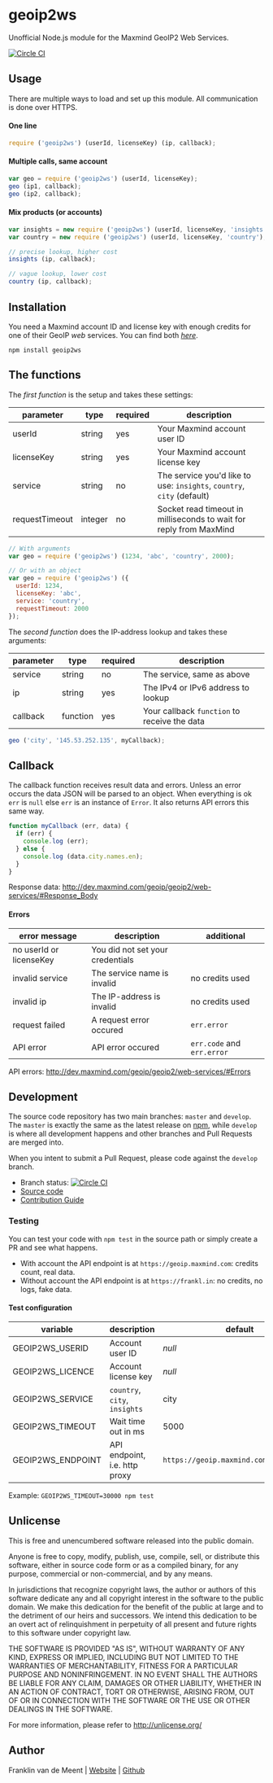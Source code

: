 geoip2ws
========

Unofficial Node.js module for the Maxmind GeoIP2 Web Services.

[![Circle CI](https://circleci.com/gh/fvdm/nodejs-geoip2ws/tree/master.svg?style=svg)](https://circleci.com/gh/fvdm/nodejs-geoip2ws/tree/master)


Usage
-----

There are multiple ways to load and set up this module. All communication is done over HTTPS.

#### One line

```js
require ('geoip2ws') (userId, licenseKey) (ip, callback);
```

#### Multiple calls, same account

```js
var geo = require ('geoip2ws') (userId, licenseKey);
geo (ip1, callback);
geo (ip2, callback);
```

#### Mix products (or accounts)

```js
var insights = new require ('geoip2ws') (userId, licenseKey, 'insights');
var country = new require ('geoip2ws') (userId, licenseKey, 'country');

// precise lookup, higher cost
insights (ip, callback);

// vague lookup, lower cost
country (ip, callback);
```


Installation
------------

You need a Maxmind account ID and license key with enough credits for one of their GeoIP *web*
services. You can find both [*here*](https://www.maxmind.com/en/my_license_key).

`npm install geoip2ws`


The functions
-------------

The _first function_ is the setup and takes these settings:

parameter      | type    | required | description
---------------|---------|----------|---------------------------------
userId         | string  | yes      | Your Maxmind account user ID
licenseKey     | string  | yes      | Your Maxmind account license key
service        | string  | no       | The service you'd like to use: `insights`, `country`, `city` (default)
requestTimeout | integer | no       | Socket read timeout in milliseconds to wait for reply from MaxMind

```js
// With arguments
var geo = require ('geoip2ws') (1234, 'abc', 'country', 2000);

// Or with an object
var geo = require ('geoip2ws') ({
  userId: 1234,
  licenseKey: 'abc',
  service: 'country',
  requestTimeout: 2000
});
```


The _second function_ does the IP-address lookup and takes these arguments:

parameter | type     | required | description
----------|----------|----------|-----------------------------------
service   | string   | no       | The service, same as above
ip        | string   | yes      | The IPv4 or IPv6 address to lookup
callback  | function | yes      | Your callback `function` to receive the data

```js
geo ('city', '145.53.252.135', myCallback);
```


Callback
--------

The callback function receives result data and errors. Unless an error occurs the
data JSON will be parsed to an object. When everything is ok `err` is `null` else
`err` is an instance of `Error`. It also returns API errors this same way.

```js
function myCallback (err, data) {
  if (err) {
    console.log (err);
  } else {
    console.log (data.city.names.en);
  }
}
```

Response data: <http://dev.maxmind.com/geoip/geoip2/web-services/#Response_Body>


#### Errors

error message           | description                      | additional
------------------------|----------------------------------|---------------------
no userId or licenseKey | You did not set your credentials |
invalid service         | The service name is invalid      | no credits used
invalid ip              | The IP-address is invalid        | no credits used
request failed          | A request error occured          | `err.error`
API error               | API error occured                | `err.code` and `err.error`


API errors: <http://dev.maxmind.com/geoip/geoip2/web-services/#Errors>


Development
-----------

The source code repository has two main branches: `master` and `develop`.
The `master` is exactly the same as the latest release on [npm](https://www.npmjs.com/package/geoip2ws),
while `develop` is where all development happens and other branches and Pull Requests are merged into.

When you intent to submit a Pull Request, please code against the `develop` branch.


* Branch status: [![Circle CI](https://circleci.com/gh/fvdm/nodejs-geoip2ws/tree/develop.svg?style=svg)](https://circleci.com/gh/fvdm/nodejs-geoip2ws/tree/develop)
* [Source code](https://github.com/fvdm/nodejs-geoip2ws)
* [Contribution Guide](https://guides.github.com/activities/contributing-to-open-source/#contributing)


### Testing

You can test your code with `npm test` in the source path or simply create a PR and see what happens.

* With account the API endpoint is at `https://geoip.maxmind.com`: credits count, real data.
* Without account the API endpoint is at `https://frankl.in`: no credits, no logs, fake data.


#### Test configuration

variable          | description                   | default
------------------|-------------------------------|----------------------------------------
GEOIP2WS_USERID   | Account user ID               | *null*
GEOIP2WS_LICENCE  | Account license key           | *null*
GEOIP2WS_SERVICE  | `country`, `city`, `insights` | city
GEOIP2WS_TIMEOUT  | Wait time out in ms           | 5000
GEOIP2WS_ENDPOINT | API endpoint, i.e. http proxy | `https://geoip.maxmind.com/geoip/v2.1/`


Example: `GEOIP2WS_TIMEOUT=30000 npm test`


Unlicense
---------

This is free and unencumbered software released into the public domain.

Anyone is free to copy, modify, publish, use, compile, sell, or
distribute this software, either in source code form or as a compiled
binary, for any purpose, commercial or non-commercial, and by any
means.

In jurisdictions that recognize copyright laws, the author or authors
of this software dedicate any and all copyright interest in the
software to the public domain. We make this dedication for the benefit
of the public at large and to the detriment of our heirs and
successors. We intend this dedication to be an overt act of
relinquishment in perpetuity of all present and future rights to this
software under copyright law.

THE SOFTWARE IS PROVIDED "AS IS", WITHOUT WARRANTY OF ANY KIND,
EXPRESS OR IMPLIED, INCLUDING BUT NOT LIMITED TO THE WARRANTIES OF
MERCHANTABILITY, FITNESS FOR A PARTICULAR PURPOSE AND NONINFRINGEMENT.
IN NO EVENT SHALL THE AUTHORS BE LIABLE FOR ANY CLAIM, DAMAGES OR
OTHER LIABILITY, WHETHER IN AN ACTION OF CONTRACT, TORT OR OTHERWISE,
ARISING FROM, OUT OF OR IN CONNECTION WITH THE SOFTWARE OR THE USE OR
OTHER DEALINGS IN THE SOFTWARE.

For more information, please refer to <http://unlicense.org/>


Author
------

Franklin van de Meent
| [Website](https://frankl.in/)
| [Github](https://github.com/fvdm)
